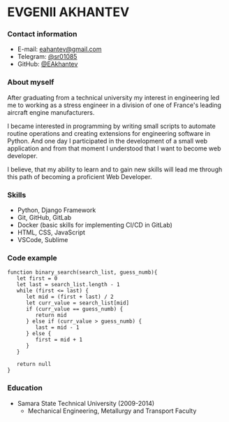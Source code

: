 # EVGENII AKHANTEV

### Contact information
- E-mail: eahantev@gmail.com
- Telegram: [@sr01085](https://t.me/sr01085)
- GitHub: [@EAkhantev](https://github.com/EAkhantev)

### About myself
After graduating from a technical university my interest in engineering led me to working as a stress engineer in a division of one of France's leading aircraft engine manufacturers.

I became interested in programming by writing small scripts to automate routine operations and creating extensions for engineering software in Python. And one day I participated in the development of a small web application and from that moment I understood that I want to become web developer.

I believe, that my ability to learn and to gain new skills will lead me through this path of becoming a proficient Web Developer.

### Skills
- Python, Django Framework
- Git, GitHub, GitLab
- Docker (basic skills for implementing CI/CD in GitLab)
- HTML, CSS, JavaScript
- VSCode, Sublime

### Code example
```
function binary_search(search_list, guess_numb){
   let first = 0
   let last = search_list.length - 1
   while (first <= last) {
      let mid = (first + last) / 2
      let curr_value = search_list[mid]
      if (curr_value == guess_numb) {
         return mid
      } else if (curr_value > guess_numb) {
         last = mid - 1
      } else {
         first = mid + 1
      }
   }

   return null
}
```

### Education
- Samara State Technical University (2009-2014)
   - Mechanical Engineering, Metallurgy and Transport Faculty